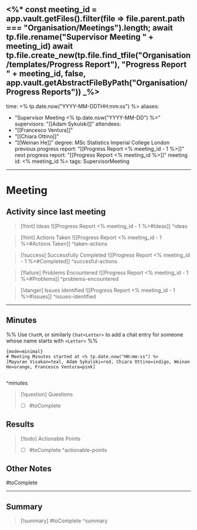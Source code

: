 <%*
const meeting_id = app.vault.getFiles().filter(file => file.parent.path === "Organisation/Meetings").length;
await tp.file.rename("Supervisor Meeting " + meeting_id)
await tp.file.create_new(tp.file.find_tfile("Organisation/templates/Progress Report"), "Progress Report " + meeting_id, false, app.vault.getAbstractFileByPath("Organisation/Progress Reports"))
_%>
---
time: <% tp.date.now("YYYY-MM-DDTHH:mm:ss") %>
aliases: 
  - "Supervisor Meeting <% tp.date.now("YYYY-MM-DD") %>"
supervisors: "[[Adam Sykulski]]"
attendees:
  - "[[Francesco Ventura]]"
  - "[[Chiara Ottino]]"
  - "[[Weinan He]]"
degree: MSc Statistics Imperial College London
previous progress report: "[[Progress Report <% meeting_id - 1 %>]]"
next progress report: "[[Progress Report <% meeting_id %>]]"
meeting id: <% meeting_id %>
tags: SupervisorMeeting
---
# Meeting

## Activity since last meeting

> [!hint] Ideas
>  ![[Progress Report <% meeting_id - 1 %>#Ideas]]
^ideas

> [!hint] Actions Taken
>  ![[Progress Report <% meeting_id - 1 %>#Actions Taken]]
^taken-actions

> [!success] Successfully Completed
>  ![[Progress Report <% meeting_id - 1 %>#Completed]]
^succesful-actions

> [!failure] Problems Encountered
>  ![[Progress Report <% meeting_id - 1 %>#Problems]]
^problems-encountered

> [!danger] Issues identified
>  ![[Progress Report <% meeting_id - 1 %>#Issues]]
^issues-identified

---

## Minutes
%%
Use `ChatM`, or similarly `Chat<Letter>` to add a chat entry for someone whose name starts with `<Letter>`
%%

```chat
{mode=minimal}
# Meeting Minutes started at <% tp.date.now("HH:mm:ss") %>
[Mayuran Visakan=teal, Adam Sykulski=red, Chiara Ottino=indigo, Weinan He=orange, Francesco Ventura=pink]


```
^minutes

> [!question] Questions
> - [ ] #toComplete

## Results

> [!todo] Actionable Points
> - [ ] #toComplete
^actionable-points

## Other Notes

#toComplete

---

## Summary

> [!summary]
> #toComplete
^summary
